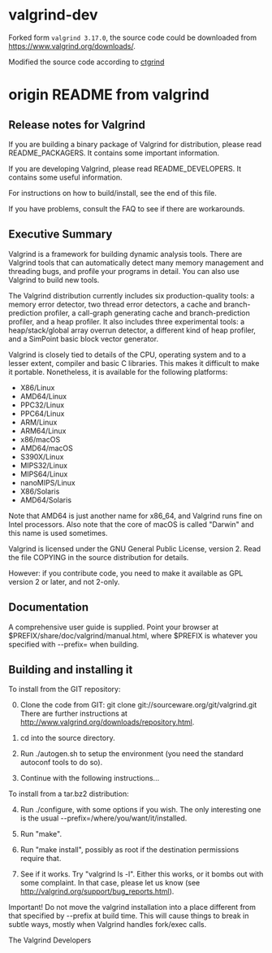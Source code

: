 # valgrind-dev

Forked form `valgrind 3.17.0`, the source code could be downloaded from https://www.valgrind.org/downloads/.

Modified the source code according to [ctgrind](https://github.com/agl/ctgrind)

# origin README from valgrind

## Release notes for Valgrind

If you are building a binary package of Valgrind for distribution,
please read README_PACKAGERS.  It contains some important information.

If you are developing Valgrind, please read README_DEVELOPERS.  It contains
some useful information.

For instructions on how to build/install, see the end of this file.

If you have problems, consult the FAQ to see if there are workarounds.


## Executive Summary

Valgrind is a framework for building dynamic analysis tools. There are
Valgrind tools that can automatically detect many memory management
and threading bugs, and profile your programs in detail. You can also
use Valgrind to build new tools.

The Valgrind distribution currently includes six production-quality
tools: a memory error detector, two thread error detectors, a cache
and branch-prediction profiler, a call-graph generating cache and
branch-prediction profiler, and a heap profiler. It also includes
three experimental tools: a heap/stack/global array overrun detector,
a different kind of heap profiler, and a SimPoint basic block vector
generator.

Valgrind is closely tied to details of the CPU, operating system and to
a lesser extent, compiler and basic C libraries. This makes it difficult
to make it portable.  Nonetheless, it is available for the following
platforms: 

- X86/Linux
- AMD64/Linux
- PPC32/Linux
- PPC64/Linux
- ARM/Linux
- ARM64/Linux
- x86/macOS
- AMD64/macOS
- S390X/Linux
- MIPS32/Linux
- MIPS64/Linux
- nanoMIPS/Linux
- X86/Solaris
- AMD64/Solaris

Note that AMD64 is just another name for x86_64, and Valgrind runs fine
on Intel processors.  Also note that the core of macOS is called
"Darwin" and this name is used sometimes.

Valgrind is licensed under the GNU General Public License, version 2. 
Read the file COPYING in the source distribution for details.

However: if you contribute code, you need to make it available as GPL
version 2 or later, and not 2-only.


## Documentation

A comprehensive user guide is supplied.  Point your browser at
$PREFIX/share/doc/valgrind/manual.html, where $PREFIX is whatever you
specified with --prefix= when building.


## Building and installing it
To install from the GIT repository:

  0. Clone the code from GIT:
     git clone git://sourceware.org/git/valgrind.git
     There are further instructions at
     http://www.valgrind.org/downloads/repository.html.

  1. cd into the source directory.

  2. Run ./autogen.sh to setup the environment (you need the standard
     autoconf tools to do so).

  3. Continue with the following instructions...

To install from a tar.bz2 distribution:

  4. Run ./configure, with some options if you wish.  The only interesting
     one is the usual --prefix=/where/you/want/it/installed.

  5. Run "make".

  6. Run "make install", possibly as root if the destination permissions
     require that.

  7. See if it works.  Try "valgrind ls -l".  Either this works, or it
     bombs out with some complaint.  In that case, please let us know
     (see http://valgrind.org/support/bug_reports.html).

Important!  Do not move the valgrind installation into a place
different from that specified by --prefix at build time.  This will
cause things to break in subtle ways, mostly when Valgrind handles
fork/exec calls.


The Valgrind Developers
